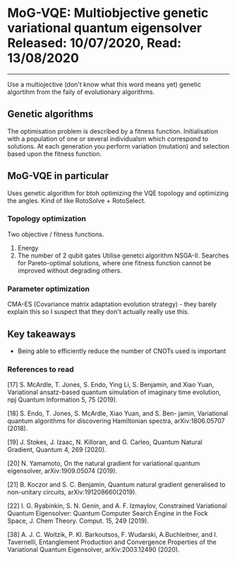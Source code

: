 # MoG-VQE: Multiobjective genetic variational quantum eigensolver Released: 10/07/2020, Read: 13/08/2020
----
Use a multiojective (don't know what this word means yet) genetic algortihm from the faily of evolutionary algorithms. 

## Genetic algorithms
The optimisation problem is described by a fitness function. Initialisation with a population of one or several individualsm which correspond to solutions. At each generation you perform variation (mutation) and selection based upon the fitness function. 

## MoG-VQE in particular
Uses genetic algorithm for btoh optimizing the VQE topology and optimizing the angles. Kind of like RotoSolve + RotoSelect.

### Topology optimization 
Two objective / fitness functions.
1. Energy
2. The number of 2 qubit gates
Utilise genetci algorithm NSGA-II. Searches for Pareto-optimal solutions, where one fitness function cannot be improved without degrading others. 

### Parameter optimization
CMA-ES (Covariance matrix adaptation evolution strategy) - they barely explain this so I suspect that they don't actually really use this. 

## Key takeaways
- Being able to efficiently reduce the number of CNOTs used is important














### References to read
[17] S. McArdle, T. Jones, S. Endo, Ying Li, S. Benjamin, and
Xiao Yuan, Variational ansatz-based quantum simulation
of imaginary time evolution, npj Quantum Information
5, 75 (2019).

[18] S. Endo, T. Jones, S. McArdle, Xiao Yuan, and S. Ben-
jamin, Variational quantum algorithms for discovering
Hamiltonian spectra, arXiv:1806.05707 (2018).

[19] J. Stokes, J. Izaac, N. Killoran, and G. Carleo, Quantum Natural Gradient, Quantum 4, 269 (2020).

[20] N. Yamamoto, On the natural gradient for variational quantum eigensolver, arXiv:1909.05074 (2019).

[21] B. Koczor and S. C. Benjamin, Quantum natural gradient generalised to non-unitary circuits, arXiv:191208660(2019).

[22] I. G. Ryabinkin, S. N. Genin, and A. F. Izmaylov,
Constrained Variational Quantum Eigensolver: Quantum Computer Search Engine in the Fock Space, J. Chem Theory. Comput. 15, 249 (2019).

[38] A. J. C. Woitzik, P. Kl. Barkoutsos, F. Wudarski, A.Buchleitner, and I. Tavernelli, Entanglement Production and Convergence Properties of the Variational Quantum Eigensolver, arXiv:2003.12490 (2020).